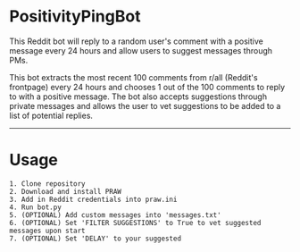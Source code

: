 # PositivityPingBot
This Reddit bot will reply to a random user's comment with a positive message every 24 hours and allow users to suggest messages through PMs.

This bot extracts the most recent 100 comments from r/all (Reddit's frontpage) every 24 hours and chooses 1 out of the 100 comments to reply to with a positive message. The bot also accepts suggestions through private messages and allows the user to vet suggestions to be added to a list of potential replies.

---
# Usage
```
1. Clone repository
2. Download and install PRAW
3. Add in Reddit credentials into praw.ini
4. Run bot.py
5. (OPTIONAL) Add custom messages into 'messages.txt'
6. (OPTIONAL) Set 'FILTER SUGGESTIONS' to True to vet suggested messages upon start
7. (OPTIONAL) Set 'DELAY' to your suggested 
```
